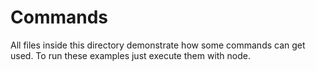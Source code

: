 # Commands

All files inside this directory demonstrate how some commands can get used. To run these examples just
execute them with node.
